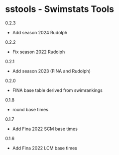 # sstools - Swimstats Tools

0.2.3
- Add season 2024 Rudolph

0.2.2
- Fix season 2022 Rudolph

0.2.1
- Add season 2023 (FINA and Rudolph)

0.2.0
- FINA base table derived from swimrankings   

0.1.8
- round base times

0.1.7
- Add Fina 2022 SCM base times

0.1.6
- Add Fina 2022 LCM base times






